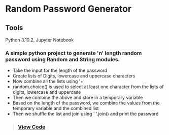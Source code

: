 # Random Password Generator
## Tools
Python 3.10.2, Jupyter Notebook

### A simple python project to generate 'n' length random password using Random and String modules.
* Take the input for the length of the password
* Create lists of Digits, lowercase and uppercase characters
* Now combine all the lists using '+' 
* random.choice() is used to select at least one character from the lists of digits, lowercase and uppercase
* Then we combine the above and store in a temporary variable
* Based on the length of the password, we combine the values from the temporary variable and the combined list
* Then we shuffle the list and join using ' '.join() and print the password
>### [View Code](https://github.com/xavierina12/Data-Analytics/blob/main/Projects/Minor%20Projects/1.%20Random%20Password%20Generator/RANDOM%20PASSWORD%20GENERATOR.ipynb)
